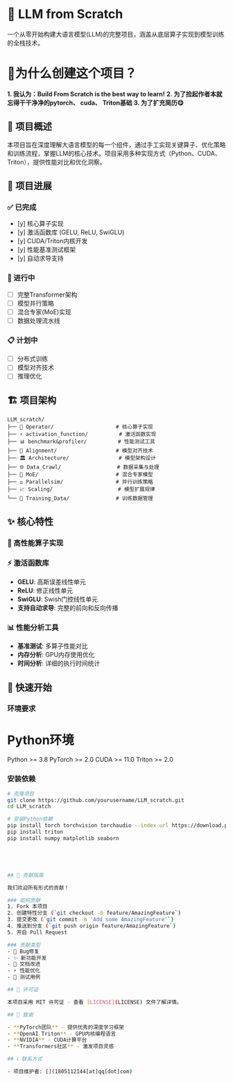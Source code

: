 # 🚀 LLM from Scratch
一个从零开始构建大语言模型(LLM)的完整项目，涵盖从底层算子实现到模型训练的全栈技术。
# 🤔为什么创建这个项目？
  **1. 我认为：Build From Scratch is the best way to learn!**
  **2. 为了捡起作者本就忘得干干净净的pytorch、 cuda、 Triton基础**
  **3. 为了扩充简历😋**

## 📖 项目概述

本项目旨在深度理解大语言模型的每一个组件，通过手工实现关键算子、优化策略和训练流程，掌握LLM的核心技术。项目采用多种实现方式（Python、CUDA、Triton），提供性能对比和优化洞察。


## 🎯 项目进展

### ✅ 已完成
- [y] 核心算子实现 
- [y] 激活函数库 (GELU, ReLU, SwiGLU)
- [y] CUDA/Triton内核开发
- [y] 性能基准测试框架
- [y] 自动求导支持

### 🚧 进行中
- [ ] 完整Transformer架构
- [ ] 模型并行策略
- [ ] 混合专家(MoE)实现
- [ ] 数据处理流水线

### 📋 计划中
- [ ] 分布式训练
- [ ] 模型对齐技术
- [ ] 推理优化

## 🏗️ 项目架构

```
LLM_scratch/
├── 🧮 Operator/                    # 核心算子实现
├── ⚡ activation_function/          # 激活函数实现
├── 📊 benchmark&profiler/          # 性能测试工具
├── 🎯 Alignment/                   # 模型对齐技术
├── 🏛️ Architecture/                # 模型架构设计
├── 🌐 Data_Crawl/                  # 数据采集与处理
├── 🔀 MoE/                         # 混合专家模型
├── ⚖️ Parallelsim/                 # 并行训练策略
├── 📈 Scaling/                     # 模型扩展规律
└── 💾 Training_Data/               # 训练数据管理
```

## ✨ 核心特性

### 🧮 高性能算子实现

### ⚡ 激活函数库
- **GELU**: 高斯误差线性单元
- **ReLU**: 修正线性单元  
- **SwiGLU**: Swish门控线性单元
- **支持自动求导**: 完整的前向和反向传播

### 📊 性能分析工具
- **基准测试**: 多算子性能对比
- **内存分析**: GPU内存使用优化
- **时间分析**: 详细的执行时间统计

## 🚀 快速开始

### 环境要求

# Python环境
Python >= 3.8
PyTorch >= 2.0
CUDA >= 11.0
Triton >= 2.0


### 安装依赖

```bash
# 克隆项目
git clone https://github.com/yourusername/LLM_scratch.git
cd LLM_scratch

# 安装Python依赖
pip install torch torchvision torchaudio --index-url https://download.pytorch.org/whl/cu118
pip install triton
pip install numpy matplotlib seaborn





## 🤝 贡献指南

我们欢迎所有形式的贡献！

### 如何贡献
1. Fork 本项目
2. 创建特性分支 (`git checkout -b feature/AmazingFeature`)
3. 提交更改 (`git commit -m 'Add some AmazingFeature'`)
4. 推送到分支 (`git push origin feature/AmazingFeature`)
5. 开启 Pull Request

### 贡献类型
- 🐛 Bug修复
- ✨ 新功能开发
- 📝 文档改进
- ⚡ 性能优化
- 🧪 测试用例

## 📄 许可证

本项目采用 MIT 许可证 - 查看 [LICENSE](LICENSE) 文件了解详情。

## 🙏 致谢

- **PyTorch团队** - 提供优秀的深度学习框架
- **OpenAI Triton** - GPU内核编程语言
- **NVIDIA** - CUDA计算平台
- **Transformers社区** - 激发项目灵感

## 📞 联系方式

- 项目维护者: [](1805112144[at]qq[dot]com)

